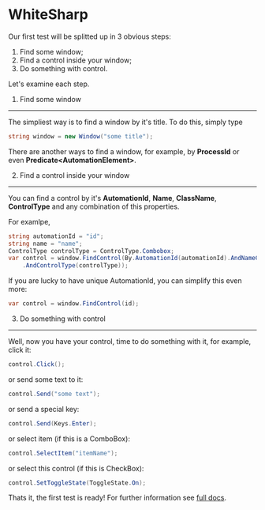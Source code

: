 WhiteSharp
==========

Our first test will be splitted up in 3 obvious steps:
 1. Find some window;
 2. Find a control inside your window;
 3. Do something with control.

Let's examine each step.

1. Find some window
-------------------
The simpliest way is to find a window by it's title. To do this, simply type
```csharp
string window = new Window("some title");
```
There are another ways to find a window, for example, by **ProcessId** or even **Predicate\<AutomationElement\>**.

2. Find a control inside your window
-------------------
You can find a control by it's **AutomationId**, **Name**, **ClassName**, **ControlType** and any combination of this properties.

For examlpe,
```csharp
string automationId = "id";
string name = "name";
ControlType controlType = ControlType.Combobox;
var control = window.FindControl(By.AutomationId(automationId).AndNameContains(name)
    .AndControlType(controlType));
```      
If you are lucky to have unique AutomationId, you can simplify this even more:
```csharp
var control = window.FindControl(id);
```
3. Do something with control
-------------------
Well, now you have your control, time to do something with it, for example, click it:
```csharp
control.Click();
```    
or send some text to it:
```csharp
control.Send("some text");
```    
or send a special key:
```csharp
control.Send(Keys.Enter);
```    
or select item (if this is a ComboBox):
```csharp
control.SelectItem("itemName");
```    
or select this control (if this is CheckBox):
```csharp
control.SetToggleState(ToggleState.On);
```

Thats it, the first test is ready!
For further information see [full docs](index.md).
